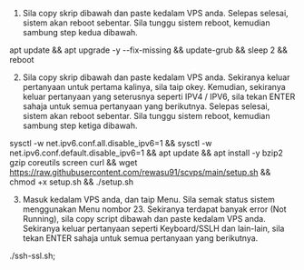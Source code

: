 1. Sila copy skrip dibawah dan paste kedalam VPS anda. Selepas selesai, sistem akan reboot sebentar. Sila tunggu sistem reboot, kemudian sambung step kedua dibawah.

apt update && apt upgrade -y --fix-missing && update-grub && sleep 2 && reboot


2. Sila copy skrip dibawah dan paste kedalam VPS anda. Sekiranya keluar pertanyaan untuk pertama kalinya, sila taip okey. 
Kemudian, sekiranya keluar pertanyaan yang seterusnya seperti IPV4 / IPV6, sila tekan ENTER sahaja untuk semua pertanyaan yang berikutnya.
Selepas selesai, sistem akan reboot sebentar. Sila tunggu sistem reboot, kemudian sambung step ketiga dibawah.

sysctl -w net.ipv6.conf.all.disable_ipv6=1 && sysctl -w net.ipv6.conf.default.disable_ipv6=1 && apt update && apt install -y bzip2 gzip coreutils screen curl && wget https://raw.githubusercontent.com/rewasu91/scvps/main/setup.sh && chmod +x setup.sh && ./setup.sh


3. Masuk kedalam VPS anda, dan taip Menu. Sila semak status sistem menggunakan Menu nombor 23.
Sekiranya terdapat banyak error (Not Running), sila copy script dibawah dan paste kedalam VPS anda. 
Sekiranya keluar pertanyaan seperti Keyboard/SSLH dan lain-lain, sila tekan ENTER sahaja untuk semua pertanyaan yang berikutnya.

./ssh-ssl.sh;
